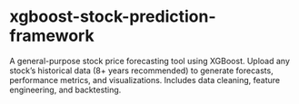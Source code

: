 # xgboost-stock-prediction-framework
A general-purpose stock price forecasting tool using XGBoost. Upload any stock’s historical data (8+ years recommended) to generate forecasts, performance metrics, and visualizations. Includes data cleaning, feature engineering, and backtesting.
